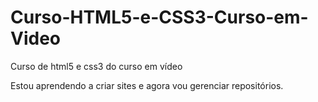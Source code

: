 # Curso-HTML5-e-CSS3-Curso-em-Video
 Curso de html5 e css3 do curso em vídeo

Estou aprendendo a criar sites e agora vou gerenciar repositórios.